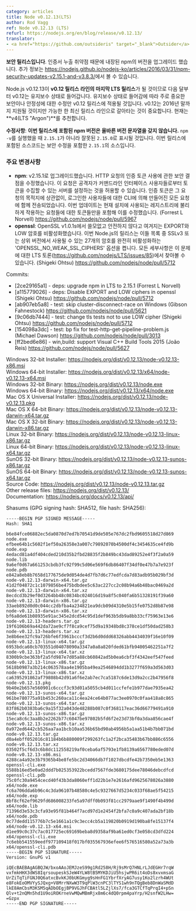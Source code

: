 ```yaml
---
category: articles
title: Node v0.12.13(LTS)
author: Rod Vagg
ref: Node v0.12.13 (LTS)
refurl: https://nodejs.org/en/blog/release/v0.12.13/
translator:
- <a href="https://github.com/outsideris" target="_blank">Outsider</a>
---
```


<!--
**This is a security release**, upgrading the bundled version of npm due to a credentials leak vulnerability. Further information can be found in our post: http://nodejs.org/en/blog/vulnerability/npm-tokens-leak-march-2016/
-->
**보안 릴리스입니다**. 인증서 누출 취약점 때문에 내장된 npm의 버전을 업그레이드 했습니다. 추가 정보는
<https://nodejs.github.io/nodejs-ko/articles/2016/03/31/npm-security-updates-v2.15.1-and-v3.8.3/>에서
볼 수 있습니다.

<!--
Node.js v0.12.13 will be the **final Active-LTS release for the v0.12 release line**, from next month, v0.12 moves in to Maintenance. This change impacts on the types of changes that will be accepted in to v0.12 releases, restricting them primarily to critical security and stability fixes. v0.12 will remain supported until the end of 2016 but it is important that you begin planning your move to a new release line as soon as possible. **v4 (LTS "Argon")** is recommended at this stage.
-->
Node.js v0.12.13이 **v0.12 릴리스 라인의 마지막 LTS 릴리스**가 될 것이므로 다음 달부터
v0.12는 유지보수 상태로 들어갑니다. 유지보수 상태로 들어감에 따라 주로 중요한 보안이나 안정성에 대한
수정만 v0.12 릴리스에 적용될 것입니다. v0.12는 2016년 말까지 지원될 것이지만 가능한 한 최신 릴리스
라인으로 갈아타는 것이 중요합니다. 현재는 **v4(LTS "Argon")**를 추천합니다.

<!--
**Update**: **the version of npm included in this release does not have the correct version string**. As such executing `npm -v` will report `2.15.0` rather than `2.15.1`, which is incorrect. The source code included in this release is in fact the source for `2.15.1`, including the security fix.
-->
**수정사항**: **이번 릴리스에 포함된 npm 버전은 올바른 버전 문자열을 갖지 않습니다.**
`npm -v`를 실행했을 때 `2.15.1`가 아니라 잘못된 `2.15.0`로 표시될 것입니다. 이번 릴리스에 포함된
소스코드는 보안 수정을 포함한 `2.15.1`의 소스입니다.

<!--
### Notable changes:

* **npm**: Upgrade to v2.15.1. Fixes a security flaw in the use of authentication tokens in HTTP requests that would allow an attacker to set up a server that could collect tokens from users of the command-line interface. Authentication tokens have previously been sent with every request made by the CLI for logged-in users, regardless of the destination of the request. This update fixes this by only including those tokens for requests made against the registry or registries used for the current install. (Forrest L Norvell) https://github.com/nodejs/node/pull/5967
* **openssl**: OpenSSL v1.0.1s disables the EXPORT and LOW ciphers as they are obsolete and not considered safe. This release of Node.js turns on `OPENSSL_NO_WEAK_SSL_CIPHERS` to fully disable the 27 ciphers included in these lists which can be used in SSLv3 and higher. Full details can be found in our LTS discussion on the matter (https://github.com/nodejs/LTS/issues/85). (Shigeki Ohtsu) https://github.com/nodejs/node/pull/5712
-->

### 주요 변경사항

* **npm**: v2.15.1로 업그레이드했습니다. HTTP 요청의 인증 토큰 사용에 관한 보안 결점을 수정했습니다.
  이 요청은 공격자가 커맨드라인 인터페이스 사용자들로부터 토큰을 수집할 수 있는 서버를 설정하는 것을
  허용할 수 있습니다. 인증 토큰은 그 요청의 목적지에 상관없이, 로그인한 사용자들에 대한 CLI에 의해
  만들어진 모든 요청에 함께 전송되었습니다. 이번 업데이트는 현재 설치에 사용되는 레지스트리에 불리하게
  작용하는 요청들에 대한 토큰들만을 포함해 이를 수정했습니다.
  (Forrest L Norvell) <https://github.com/nodejs/node/pull/5967>
* **openssl**: OpenSSL v1.0.1s에서 쓸모없고 안전하지 않다고 여겨지는 EXPORT와 LOW 암호를
  비활성화했습니다. 이번 Node.js의 릴리스는 이들 목록 중 SSLv3 또는 상위 버전에서 사용될 수 있는
  27개의 암호를 완전히 비활성화하는 'OPENSSL_NO_WEAK_SSL_CIPHERS' 옵션을 켭니다. 모든
  세부사항은 이 문제에 대한 LTS 토론(<https://github.com/nodejs/LTS/issues/85>)에서
  찾아볼 수 있습니다. (Shigeki Ohtsu) <https://github.com/nodejs/node/pull/5712>

Commits:

* [2ce29165a1] - deps: upgrade npm in LTS to 2.15.1 (Forrest L Norvell)
* [a115779026] - deps: Disable EXPORT and LOW ciphers in openssl (Shigeki Ohtsu) <https://github.com/nodejs/node/pull/5712>
* [ab907eb5a8] - test: skip cluster-disconnect-race on Windows (Gibson Fahnestock) <https://github.com/nodejs/node/pull/5621>
* [9c06db7444] - test: change tls tests not to use LOW cipher (Shigeki Ohtsu) <https://github.com/nodejs/node/pull/5712>
* [154098a3dc] - test: bp fix for test-http-get-pipeline-problem.js (Michael Dawson) <https://github.com/nodejs/node/pull/3013>
* [ff2bed6e86] - win,build: support Visual C++ Build Tools 2015 (João Reis) <https://github.com/nodejs/node/pull/5627>



Windows 32-bit Installer: <https://nodejs.org/dist/v0.12.13/node-v0.12.13-x86.msi><br>
Windows 64-bit Installer: <https://nodejs.org/dist/v0.12.13/x64/node-v0.12.13-x64.msi><br>
Windows 32-bit Binary: <https://nodejs.org/dist/v0.12.13/node.exe><br>
Windows 64-bit Binary: <https://nodejs.org/dist/v0.12.13/x64/node.exe><br>
Mac OS X Universal Installer: <https://nodejs.org/dist/v0.12.13/node-v0.12.13.pkg><br>
Mac OS X 64-bit Binary: <https://nodejs.org/dist/v0.12.13/node-v0.12.13-darwin-x64.tar.gz><br>
Mac OS X 32-bit Binary: <https://nodejs.org/dist/v0.12.13/node-v0.12.13-darwin-x86.tar.gz><br>
Linux 32-bit Binary: <https://nodejs.org/dist/v0.12.13/node-v0.12.13-linux-x86.tar.gz><br>
Linux 64-bit Binary: <https://nodejs.org/dist/v0.12.13/node-v0.12.13-linux-x64.tar.gz><br>
SunOS 32-bit Binary: <https://nodejs.org/dist/v0.12.13/node-v0.12.13-sunos-x86.tar.gz><br>
SunOS 64-bit Binary: <https://nodejs.org/dist/v0.12.13/node-v0.12.13-sunos-x64.tar.gz><br>
Source Code: <https://nodejs.org/dist/v0.12.13/node-v0.12.13.tar.gz><br>
Other release files: <https://nodejs.org/dist/v0.12.13/><br>
Documentation: <https://nodejs.org/docs/v0.12.13/api/>

Shasums (GPG signing hash: SHA512, file hash: SHA256):

```
-----BEGIN PGP SIGNED MESSAGE-----
Hash: SHA1

b6e84fce06882ec5da0870d7ed7b70541d9de505e767dc2fbd9605518d27d869  node.exe
efbee64b1c5602f1ef50a26358e3a007c79892070b4500df4c3454635ce4fd9b  node.exp
4edacd81a4df404cded210d35b2fbd28835f2b849bc43dad89252e4f3f2a0a59  node.lib
9a6ef0d67a661253cbdb3fc92f99c5d06e569f6db86407f34df0e47b7a7e923f  node.pdb
e842a8eb8b7658d177675de9d054de4d7fb7d6c77edfcda7d83adb95b029bf3d  node-v0.12.13-darwin-x64.tar.gz
41d2f04872c1c1079856be475bdbdee5c63ac227cc2c08b94a6b48bac0469a2d  node-v0.12.13-darwin-x64.tar.xz
8ecdcd3b29ef0d3264bb48c0834bc024016d19a8f5c040fa6b51328191f39a60  node-v0.12.13-darwin-x86.tar.gz
33aeb892d0d0c044cc2dbfba4a234821ea9dcb09d4310e5b15fe0752d8b87e98  node-v0.12.13-darwin-x86.tar.xz
bf6a8de61b08935e91ac345e2dcd54c95d1def963b5db9a8bb33cf75963e13e6  node-v0.12.13-headers.tar.gz
19f6106b69a442da72ae9cf7f8ca9cef75d9a19348bd8c378ce1df50dad258b3  node-v0.12.13-headers.tar.xz
3e8b6ee32fc9a726bfe6f3961bcccf3d2b6d0ddd68326abb4434039f16e10f09  node-v0.12.13-linux-x64.tar.gz
6953bdca60cb703551d04078090a3347a0a8a820fded61bfb94005462251a7f2  node-v0.12.13-linux-x64.tar.xz
8300b9cbe363bf2a5fd987e7d05a88cb60842ad5b0ea6cbf3f4342eef547feed  node-v0.12.13-linux-x86.tar.gz
5618b0987a3b214c063578aa4e1905ba49ea2546894dd1b3277f659a3d563d03  node-v0.12.13-linux-x86.tar.xz
ca6395291862af79808b42d91a6f6e2ab7ec7ca5187c6de13d9a2cc2b47956f8  node-v0.12.13.pkg
9b40e2b657e560901c6cccf3c93d01a5055cb4d011ccfefe1b977dae7935ea42  node-v0.12.13-sunos-x64.tar.gz
961be780775a91b453c260aca11c4ea24ce64b077ac3ee0970c0faa418a8c865  node-v0.12.13-sunos-x64.tar.xz
83f862b0383ba6c9a15f32a043de48288b087c0f368117eac36d66779491a910  node-v0.12.13-sunos-x86.tar.gz
15eca8c6c3aa8b2e2262b77c6047be97802b5fd6f2e23d73bf0a3daa856cae4f  node-v0.12.13-sunos-x86.tar.xz
0a972ed6442cb526aa7aa1bcb10aa536b65bd90ab4956b5a1aa51b4b7bb071bd  node-v0.12.13.tar.gz
d0a4ebff052016c81184b6b880009f299263fc1a2f2bca35483b67bb886c6556  node-v0.12.13.tar.xz
03502f5cf6d3c6b8dc112558219af0ceba6af5793e1fb8139a6567780eded07d  node-v0.12.13-x86.msi
4288ca4a92e3b79365b4be8fe5bc2d34066db7f1027dbcdfe42b7350eb5e1363  openssl-cli.exe
5588b16ed5e0ad2ddd7b025353922bcedd7567fde3680175dee78046debcdfcd  openssl-cli.pdb
75c0fc30a9454cecd40f43b3da8060eff1d22b1e7e2616afd9625678026a3880  x64/node.exe
fc6a706dda6b96c4c3da96107b48580c4e5c9327667d5234c033f68ae5f54215  x64/node.exp
8bf8cf62ef9629fd686008233fe5a97dff0b093f81cc2979aae9f1490f4b499d  x64/node.lib
71396d3e53c3cfa93e95f81b464f7acd97d1e2454f2bfa7c0a9c407ada2bf18b  x64/node.pdb
0c77dedd115776b7c5e1661a1c9c3ecc4cb5a119820b0919d190ba8fe15137f4  x64/node-v0.12.13-x64.msi
d1ee99c0c37c7ac017725ec69169beba8d9358af9ba61ed0cf3e058cd3dfd224  x64/openssl-cli.exe
7c6ebb541559eedf977109418f017bf035567936efee6f576516580a52a73a3b  x64/openssl-cli.pdb
-----BEGIN PGP SIGNATURE-----
Version: GnuPG v1

iQEcBAEBAgAGBQJW/bxoAAoJEMJzeS99g1Rd258H/Rj9sMrQ7HNLrLJdEGHr7rqW
vxfmkHHX3dWS8IqrsoupeskSJeW4YLW8tB5MYKDJiU5hsjwPR6it4oDs8xvxmsaG
UrZiTqTiFGNJ0Q6atxcBvkKJ0bUKGmyg9sHnFG1YbrfXryAG7usy1Ko2lzrh4WUt
e8FokEoOMVYySJQxg+V8MrrNXwW3T9qPlW3cnPC3lTYS1wh9nTQgBeb8DnWaSMdD
lkE8AmCbsM3KSM5qADbOEgjBP9VGJhFCBAtl5LZjlXs7/fca3GTCfTqPrqI4+pSn
Qlv+t2nQMn5hd1U9oiROKrneVwMQwMBmRjx8m6c4dQ0rpm4paYrp/H2snfW2LHw=
=Gzpx
-----END PGP SIGNATURE-----

```
